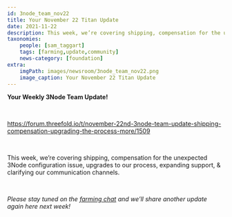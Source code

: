 ```yaml
---
id: 3node_team_nov22
title: Your November 22 Titan Update
date: 2021-11-22
description: This week, we’re covering shipping, compensation for the unexpected 3Node configuration issue, upgrades to our process, expanding support, & more.
taxonomies:
    people: [sam_taggart]
    tags: [farming,update,community]
    news-category: [foundation]
extra:
    imgPath: images/newsroom/3node_team_nov22.png
    image_caption: Your November 22 Titan Update
---
```


**Your Weekly 3Node Team Update!**

<br/>

https://forum.threefold.io/t/november-22nd-3node-team-update-shipping-compensation-upgrading-the-process-more/1509

<br/>

This week, we’re covering shipping, compensation for the unexpected 3Node configuration issue, upgrades to our process, expanding support, & clarifying our communication channels.

<br/>

*Please stay tuned on the [farming chat](https://t.me/threefoldfarming) and we’ll share another update again here next week!*